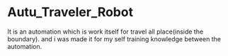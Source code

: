 # Autu_Traveler_Robot
It is an automation which is work itself for travel all place(inside the boundary). and i was made it for my self training knowledge between the automation.
